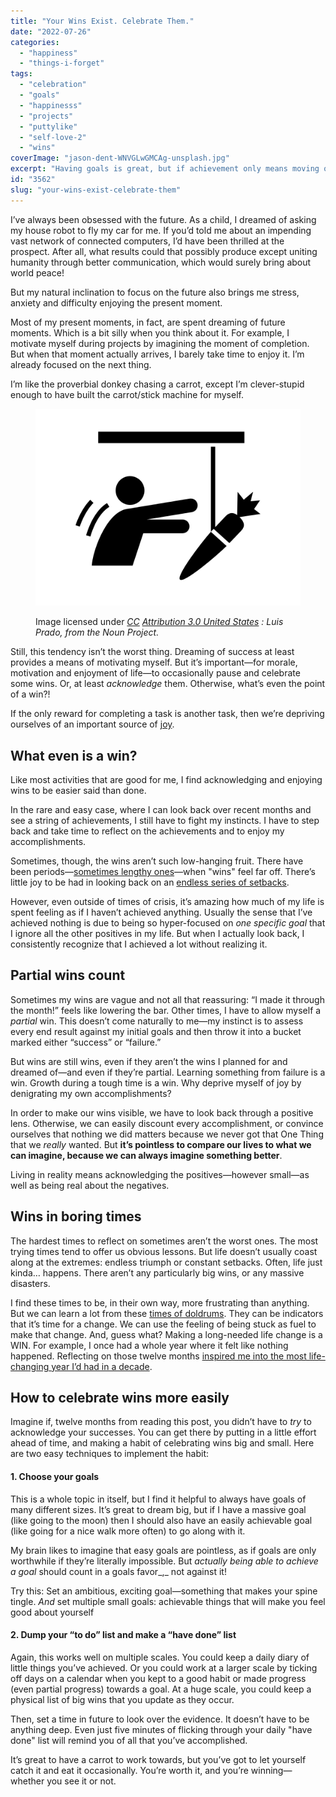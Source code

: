 ```yaml
---
title: "Your Wins Exist. Celebrate Them."
date: "2022-07-26"
categories: 
  - "happiness"
  - "things-i-forget"
tags: 
  - "celebration"
  - "goals"
  - "happinesss"
  - "projects"
  - "puttylike"
  - "self-love-2"
  - "wins"
coverImage: "jason-dent-WNVGLwGMCAg-unsplash.jpg"
excerpt: "Having goals is great, but if achievement only means moving on to the next task…what’s the point?"
id: "3562"
slug: "your-wins-exist-celebrate-them"
---
```


I’ve always been obsessed with the future. As a child, I dreamed of asking my house robot to fly my car for me. If you’d told me about an impending vast network of connected computers, I’d have been thrilled at the prospect. After all, what results could that possibly produce except uniting humanity through better communication, which would surely bring about world peace!

But my natural inclination to focus on the future also brings me stress, anxiety and difficulty enjoying the present moment. 

<!--more-->

Most of my present moments, in fact, are spent dreaming of future moments. Which is a bit silly when you think about it. For example, I motivate myself during projects by imagining the moment of completion. But when that moment actually arrives, I barely take time to enjoy it. I’m already focused on the next thing.

I’m like the proverbial donkey chasing a carrot, except I’m clever-stupid enough to have built the carrot/stick machine for myself.

<figure>

![](images/carrot-stick.png)

<figcaption>

Image licensed under [_CC_](https://en.wikipedia.org/wiki/en:Creative_Commons) [_Attribution 3.0 United States_](https://creativecommons.org/licenses/by/3.0/us/deed.en) _: Luis Prado, from the Noun Project._

</figcaption>

</figure>

Still, this tendency isn’t the worst thing. Dreaming of success at least provides a means of motivating myself. But it’s important—for morale, motivation and enjoyment of life—to occasionally pause and celebrate some wins. Or, at least _acknowledge_ them. Otherwise, what’s even the point of a win?!

If the only reward for completing a task is another task, then we’re depriving ourselves of an important source of [joy](https://puttylike.com/the-case-of-the-missing-joy/).

## What even is a win?

Like most activities that are good for me, I find acknowledging and enjoying wins to be easier said than done.

In the rare and easy case, where I can look back over recent months and see a string of achievements, I still have to fight my instincts. I have to step back and take time to reflect on the achievements and to enjoy my accomplishments.

Sometimes, though, the wins aren’t such low-hanging fruit. There have been periods—[sometimes lengthy ones](https://puttylike.com/how-to-make-the-best-of-a-crisis/)—when "wins" feel far off. There’s little joy to be had in looking back on an [endless series of setbacks](https://puttylike.com/how-to-recover-after-a-setback/).

However, even outside of times of crisis, it’s amazing how much of my life is spent feeling as if I haven’t achieved anything. Usually the sense that I’ve achieved nothing is due to being so hyper-focused on _one specific goal_ that I ignore all the other positives in my life. But when I actually look back, I consistently recognize that I achieved a lot without realizing it.

## Partial wins count

Sometimes my wins are vague and not all that reassuring: “I made it through the month!” feels like lowering the bar. Other times, I have to allow myself a _partial_ win. This doesn’t come naturally to me—my instinct is to assess every end result against my initial goals and then throw it into a bucket marked either “success” or “failure.” 

But wins are still wins, even if they aren’t the wins I planned for and dreamed of—and even if they’re partial. Learning something from failure is a win. Growth during a tough time is a win. Why deprive myself of joy by denigrating my own accomplishments?

In order to make our wins visible, we have to look back through a positive lens. Otherwise, we can easily discount every accomplishment, or convince ourselves that nothing we did matters because we never got that One Thing that we _really_ wanted. But **it’s pointless to compare our lives to what we can imagine, because we can always imagine something better**. 

Living in reality means acknowledging the positives—however small—as well as being real about the negatives.

## Wins in boring times

The hardest times to reflect on sometimes aren’t the worst ones. The most trying times tend to offer us obvious lessons. But life doesn’t usually coast along at the extremes: endless triumph or constant setbacks. Often, life just kinda… happens. There aren’t any particularly big wins, or any massive disasters. 

I find these times to be, in their own way, more frustrating than anything. But we can learn a lot from these [times of doldrums](https://puttylike.com/what-your-doldrums-may-actually-be-telling-you/). They can be indicators that it’s time for a change. We can use the feeling of being stuck as fuel to make that change. And, guess what? Making a long-needed life change is a WIN. For example, I once had a whole year where it felt like nothing happened. Reflecting on those twelve months [inspired me into the most life-changing year I’d had in a decade](https://puttylike.com/when-every-day-is-the-same-and-youre-waiting-on-that-dream-trip/).

## How to celebrate wins more easily

Imagine if, twelve months from reading this post, you didn’t have to _try_ to acknowledge your successes. You can get there by putting in a little effort ahead of time, and making a habit of celebrating wins big and small. Here are two easy techniques to implement the habit:

#### 1\. Choose your goals

This is a whole topic in itself, but I find it helpful to always have goals of many different sizes. It’s great to dream big, but if I have a massive goal (like going to the moon) then I should also have an easily achievable goal (like going for a nice walk more often) to go along with it.

My brain likes to imagine that easy goals are pointless, as if goals are only worthwhile if they’re literally impossible. But _actually being able to achieve a goal_ should count in a goals favor_,_ not against it!

Try this: Set an ambitious, exciting goal—something that makes your spine tingle. _And_ set multiple small goals: achievable things that will make you feel good about yourself

#### 2\. Dump your “to do” list and make a “have done” list

Again, this works well on multiple scales. You could keep a daily diary of little things you’ve achieved. Or you could work at a larger scale by ticking off days on a calendar when you kept to a good habit or made progress (even partial progress) towards a goal. At a huge scale, you could keep a physical list of big wins that you update as they occur.

Then, set a time in future to look over the evidence. It doesn’t have to be anything deep. Even just five minutes of flicking through your daily "have done" list will remind you of all that you’ve accomplished.

It’s great to have a carrot to work towards, but you’ve got to let yourself catch it and eat it occasionally. You’re worth it, and you’re winning—whether you see it or not.
